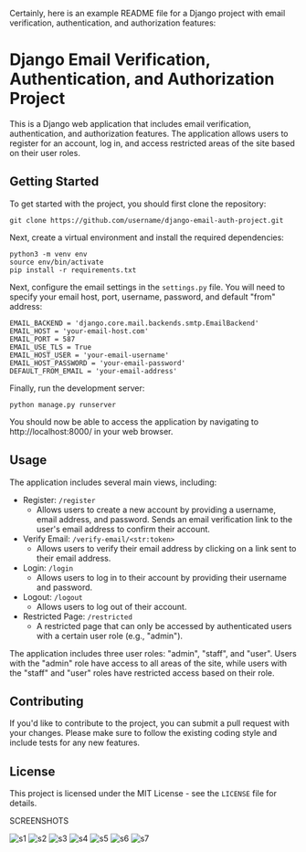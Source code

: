 
Certainly, here is an example README file for a Django project with email verification, authentication, and authorization features:

# Django Email Verification, Authentication, and Authorization Project

This is a Django web application that includes email verification, authentication, and authorization features. The application allows users to register for an account, log in, and access restricted areas of the site based on their user roles.

## Getting Started

To get started with the project, you should first clone the repository:

```
git clone https://github.com/username/django-email-auth-project.git
```

Next, create a virtual environment and install the required dependencies:

```
python3 -m venv env
source env/bin/activate
pip install -r requirements.txt
```

Next, configure the email settings in the `settings.py` file. You will need to specify your email host, port, username, password, and default "from" address:

```
EMAIL_BACKEND = 'django.core.mail.backends.smtp.EmailBackend'
EMAIL_HOST = 'your-email-host.com'
EMAIL_PORT = 587
EMAIL_USE_TLS = True
EMAIL_HOST_USER = 'your-email-username'
EMAIL_HOST_PASSWORD = 'your-email-password'
DEFAULT_FROM_EMAIL = 'your-email-address'
```

Finally, run the development server:

```
python manage.py runserver
```

You should now be able to access the application by navigating to http://localhost:8000/ in your web browser.

## Usage

The application includes several main views, including:

- Register: `/register`
  - Allows users to create a new account by providing a username, email address, and password. Sends an email verification link to the user's email address to confirm their account.
- Verify Email: `/verify-email/<str:token>`
  - Allows users to verify their email address by clicking on a link sent to their email address.
- Login: `/login`
  - Allows users to log in to their account by providing their username and password.
- Logout: `/logout`
  - Allows users to log out of their account.
- Restricted Page: `/restricted`
  - A restricted page that can only be accessed by authenticated users with a certain user role (e.g., "admin").

The application includes three user roles: "admin", "staff", and "user". Users with the "admin" role have access to all areas of the site, while users with the "staff" and "user" roles have restricted access based on their role.

## Contributing

If you'd like to contribute to the project, you can submit a pull request with your changes. Please make sure to follow the existing coding style and include tests for any new features.

## License

This project is licensed under the MIT License - see the `LICENSE` file for details.

SCREENSHOTS

![s1](https://user-images.githubusercontent.com/84958938/233615492-a66fab94-67c2-41db-a4a8-e1c98b06c372.png)
![s2](https://user-images.githubusercontent.com/84958938/233615503-48e53124-e07c-4140-9c7f-2b9fb50942bb.png)
![s3](https://user-images.githubusercontent.com/84958938/233615513-a4cbdcd8-ecad-47ea-b903-9bb51b70f16c.png)
![s4](https://user-images.githubusercontent.com/84958938/233615530-a5ba91b2-cdb2-4299-9245-aab89b204873.png)
![s5](https://user-images.githubusercontent.com/84958938/233615535-4eb49970-79c1-43f9-a3f0-5f91102fb6c7.png)
![s6](https://user-images.githubusercontent.com/84958938/233615565-19efe724-4d7f-4bbc-ad2a-3bd3f81be56b.png)
![s7](https://user-images.githubusercontent.com/84958938/233615575-90876594-6d28-4f51-9a46-470653c3b862.png)
